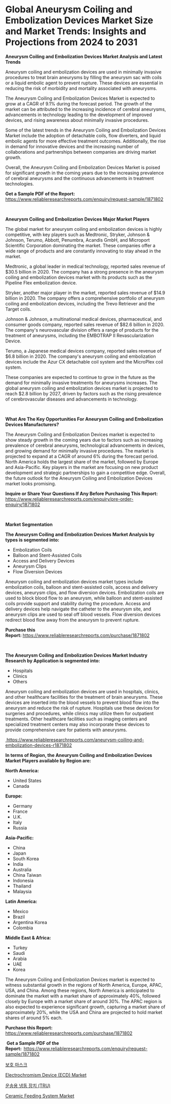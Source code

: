 <p><h1>Global Aneurysm Coiling and Embolization Devices Market Size and Market Trends: Insights and Projections from 2024 to 2031</h1></p><p><strong>Aneurysm Coiling and Embolization Devices Market Analysis and Latest Trends</strong></p>
<p><p>Aneurysm coiling and embolization devices are used in minimally invasive procedures to treat brain aneurysms by filling the aneurysm sac with coils or a liquid embolic agent to prevent rupture. These devices are essential in reducing the risk of morbidity and mortality associated with aneurysms.</p><p>The Aneurysm Coiling and Embolization Devices Market is expected to grow at a CAGR of 9.1% during the forecast period. The growth of the market can be attributed to the increasing incidence of cerebral aneurysms, advancements in technology leading to the development of improved devices, and rising awareness about minimally invasive procedures.</p><p>Some of the latest trends in the Aneurysm Coiling and Embolization Devices Market include the adoption of detachable coils, flow diverters, and liquid embolic agents for more effective treatment outcomes. Additionally, the rise in demand for innovative devices and the increasing number of collaborations and partnerships between companies are driving market growth.</p><p>Overall, the Aneurysm Coiling and Embolization Devices Market is poised for significant growth in the coming years due to the increasing prevalence of cerebral aneurysms and the continuous advancements in treatment technologies.</p></p>
<p><strong>Get a Sample PDF of the Report:&nbsp;</strong> <a href="https://www.reliableresearchreports.com/enquiry/request-sample/1871802">https://www.reliableresearchreports.com/enquiry/request-sample/1871802</a></p>
<p>&nbsp;</p>
<p><strong>Aneurysm Coiling and Embolization Devices Major Market Players</strong></p>
<p><p>The global market for aneurysm coiling and embolization devices is highly competitive, with key players such as Medtronic, Stryker, Johnson & Johnson, Terumo, Abbott, Penumbra, Acandis GmbH, and Microport Scientific Corporation dominating the market. These companies offer a wide range of products and are constantly innovating to stay ahead in the market.</p><p>Medtronic, a global leader in medical technology, reported sales revenue of $30.5 billion in 2020. The company has a strong presence in the aneurysm coiling and embolization devices market with its products such as the Pipeline Flex embolization device.</p><p>Stryker, another major player in the market, reported sales revenue of $14.9 billion in 2020. The company offers a comprehensive portfolio of aneurysm coiling and embolization devices, including the Trevo Retriever and the Target coils.</p><p>Johnson & Johnson, a multinational medical devices, pharmaceutical, and consumer goods company, reported sales revenue of $82.6 billion in 2020. The company's neurovascular division offers a range of products for the treatment of aneurysms, including the EMBOTRAP II Revascularization Device.</p><p>Terumo, a Japanese medical devices company, reported sales revenue of $6.8 billion in 2020. The company's aneurysm coiling and embolization devices include the Azur CX detachable coil system and the MicroPlex coil system.</p><p>These companies are expected to continue to grow in the future as the demand for minimally invasive treatments for aneurysms increases. The global aneurysm coiling and embolization devices market is projected to reach $2.8 billion by 2027, driven by factors such as the rising prevalence of cerebrovascular diseases and advancements in technology.</p></p>
<p>&nbsp;</p>
<p><strong>What Are The Key Opportunities For Aneurysm Coiling and Embolization Devices Manufacturers?</strong></p>
<p><p>The Aneurysm Coiling and Embolization Devices market is expected to show steady growth in the coming years due to factors such as increasing prevalence of cerebral aneurysms, technological advancements in devices, and growing demand for minimally invasive procedures. The market is projected to expand at a CAGR of around 6% during the forecast period. North America holds the largest share of the market, followed by Europe and Asia-Pacific. Key players in the market are focusing on new product development and strategic partnerships to gain a competitive edge. Overall, the future outlook for the Aneurysm Coiling and Embolization Devices market looks promising.</p></p>
<p><strong>Inquire or Share Your Questions If Any Before Purchasing This Report:</strong> <a href="https://www.reliableresearchreports.com/enquiry/pre-order-enquiry/1871802">https://www.reliableresearchreports.com/enquiry/pre-order-enquiry/1871802</a></p>
<p>&nbsp;</p>
<p><strong>Market Segmentation</strong></p>
<p><strong>The Aneurysm Coiling and Embolization Devices Market Analysis by types is segmented into:</strong></p>
<p><ul><li>Embolization Coils</li><li>Balloon and Stent-Assisted Coils</li><li>Access and Delivery Devices</li><li>Aneurysm Clips</li><li>Flow Diversion Devices</li></ul></p>
<p><p>Aneurysm coiling and embolization devices market types include embolization coils, balloon and stent-assisted coils, access and delivery devices, aneurysm clips, and flow diversion devices. Embolization coils are used to block blood flow to an aneurysm, while balloon and stent-assisted coils provide support and stability during the procedure. Access and delivery devices help navigate the catheter to the aneurysm site, and aneurysm clips are used to seal off blood vessels. Flow diversion devices redirect blood flow away from the aneurysm to prevent rupture.</p></p>
<p><strong>Purchase this Report:&nbsp;</strong><a href="https://www.reliableresearchreports.com/purchase/1871802">https://www.reliableresearchreports.com/purchase/1871802</a></p>
<p>&nbsp;</p>
<p><strong>The Aneurysm Coiling and Embolization Devices Market Industry Research by Application is segmented into:</strong></p>
<p><ul><li>Hospitals</li><li>Clinics</li><li>Others</li></ul></p>
<p><p>Aneurysm coiling and embolization devices are used in hospitals, clinics, and other healthcare facilities for the treatment of brain aneurysms. These devices are inserted into the blood vessels to prevent blood flow into the aneurysm and reduce the risk of rupture. Hospitals use these devices for surgeries and procedures, while clinics may utilize them for outpatient treatments. Other healthcare facilities such as imaging centers and specialized treatment centers may also incorporate these devices to provide comprehensive care for patients with aneurysms.</p></p>
<p><a href="https://www.reliableresearchreports.com/aneurysm-coiling-and-embolization-devices-r1871802">&nbsp;https://www.reliableresearchreports.com/aneurysm-coiling-and-embolization-devices-r1871802</a></p>
<p><strong>In terms of Region, the Aneurysm Coiling and Embolization Devices Market Players available by Region are:</strong></p>
<p>
    <p> <strong> North America: </strong>
        <ul>
            <li>United States</li>
            <li>Canada</li>
        </ul>
        </p> 
    <p> <strong> Europe: </strong>
        <ul>
            <li>Germany</li>
            <li>France</li>
            <li>U.K.</li>
            <li>Italy</li>
            <li>Russia</li>
        </ul>
        </p> 
    <p> <strong> Asia-Pacific: </strong>
        <ul>
            <li>China</li>
            <li>Japan</li>
            <li>South Korea</li>
            <li>India</li>
            <li>Australia</li>
            <li>China Taiwan</li>
            <li>Indonesia</li>
            <li>Thailand</li>
            <li>Malaysia</li>
        </ul>
        </p> 
    <p> <strong> Latin America: </strong>
        <ul>
            <li>Mexico</li>
            <li>Brazil</li>
            <li>Argentina Korea</li>
            <li>Colombia</li>
        </ul>
        </p> 
    <p> <strong> Middle East & Africa: </strong>
        <ul>
            <li>Turkey</li>
            <li>Saudi</li>
            <li>Arabia</li>
            <li>UAE</li>
            <li>Korea</li>
        </ul>
    </p>
    </p>
<p><p>The Aneurysm Coiling and Embolization Devices market is expected to witness substantial growth in the regions of North America, Europe, APAC, USA, and China. Among these regions, North America is anticipated to dominate the market with a market share of approximately 40%, followed closely by Europe with a market share of around 30%. The APAC region is also expected to experience significant growth, capturing a market share of approximately 20%, while the USA and China are projected to hold market shares of around 5% each.</p></p>
<p><strong>Purchase this Report: </strong><a href="https://www.reliableresearchreports.com/purchase/1871802">https://www.reliableresearchreports.com/purchase/1871802</a></p>
<p>&nbsp;<strong>Get a Sample PDF of the Report:&nbsp;&nbsp;</strong><a href="https://www.reliableresearchreports.com/enquiry/request-sample/1871802">https://www.reliableresearchreports.com/enquiry/request-sample/1871802</a></p>
<p><strong></strong></p>
<p><p><a href="https://github.com/AidenReinger/Market-Research-Report-List-1/blob/main/9825066180346.md">보호 마스크</a></p><p><a href="https://github.com/claudianurdin/Market-Research-Report-List-1/blob/main/electrochromism-device-ecd-market.md">Electrochromism Device (ECD) Market</a></p><p><a href="https://github.com/gambitz1998/Market-Research-Report-List-1/blob/main/3659897180347.md">운송용 냉동 장치 (TRU)</a></p><p><a href="https://github.com/mabenkhyari11/Market-Research-Report-List-1/blob/main/ceramic-feeding-system-market.md">Ceramic Feeding System Market</a></p></p>